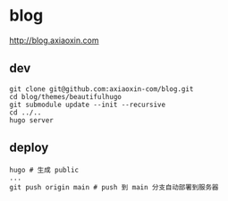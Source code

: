 # blog

<http://blog.axiaoxin.com>

## dev

```
git clone git@github.com:axiaoxin-com/blog.git
cd blog/themes/beautifulhugo
git submodule update --init --recursive
cd ../..
hugo server
```

## deploy

```
hugo # 生成 public
...
git push origin main # push 到 main 分支自动部署到服务器
```
